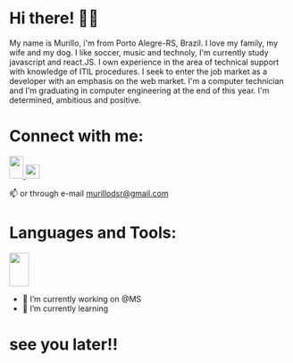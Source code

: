 # Hi there! 👋👋

<div>
    My name is Murillo, i'm from Porto Alegre-RS, Brazil. I love my family, my wife and my dog. I like soccer, music and technoly, I'm currently study javascript and         react.JS. I own experience in the area of technical support with knowledge of ITIL procedures. I seek to enter the job market as a developer with an emphasis on the     web market. I'm a computer technician and I'm graduating in computer engineering at the end of this year. I'm  determined, ambitious and positive.
</div>
<div>
    
  # Connect with me:
    
    
  <a href="https://www.linkedin.com/in/murillodsr/">
      <img src="https://cdn.jsdelivr.net/gh/devicons/devicon/icons/linkedin/linkedin-original.svg" height="40" width="25"/>
  </a>
  <a href="https://twitter.com/murillodsr">
    <img src="https://cdn.jsdelivr.net/gh/devicons/devicon/icons/twitter/twitter-original.svg" "height="40" width="25" />
  </a>  
            
   📫  or through e-mail murillodsr@gmail.com 


                                                                                                                      
# Languages and Tools:
                                                                                                                      
<img src="https://cdn.jsdelivr.net/gh/devicons/devicon/icons/javascript/javascript-iginal.svg" height="60" width="35" />

- 🔭 I’m currently working on @MS                                                                                                                 
- 🌱 I’m currently learning 
    
# see you later!!
